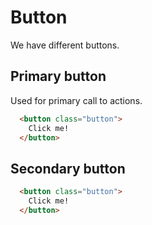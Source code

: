# Button

We have different buttons.

## Primary button

Used for primary call to actions.

```html
  <button class="button">
    Click me!
  </button>
```

## Secondary button

```html
  <button class="button">
    Click me!
  </button>
```
